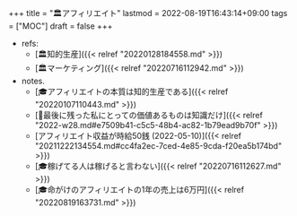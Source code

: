 +++
title = "🏛アフィリエイト"
lastmod = 2022-08-19T16:43:14+09:00
tags = ["MOC"]
draft = false
+++

-   refs:
    -   [🏛知的生産]({{< relref "20220128184558.md" >}})
    -   [🏛マーケティング]({{< relref "20220716112942.md" >}})
-   notes.
    -   [🎓アフィリエイトの本質は知的生産である]({{< relref "20220107110443.md" >}})
    -   [💭最後に残った私にとっての価値あるものは知識だけ]({{< relref "2022-w28.md#e7509b41-c5c5-48b4-ac82-1b79ead9b70f" >}})
    -   [アフィリエイト収益が時給50銭 (2022-05-10)]({{< relref "20211222134554.md#cc4fa2ec-7ced-4e85-9cda-f20ea5b174bd" >}})
    -   [🎓稼げてる人は稼げると言わない]({{< relref "20220716112627.md" >}})
    -   [🎓命がけのアフィリエイトの1年の売上は6万円]({{< relref "20220819163731.md" >}})
